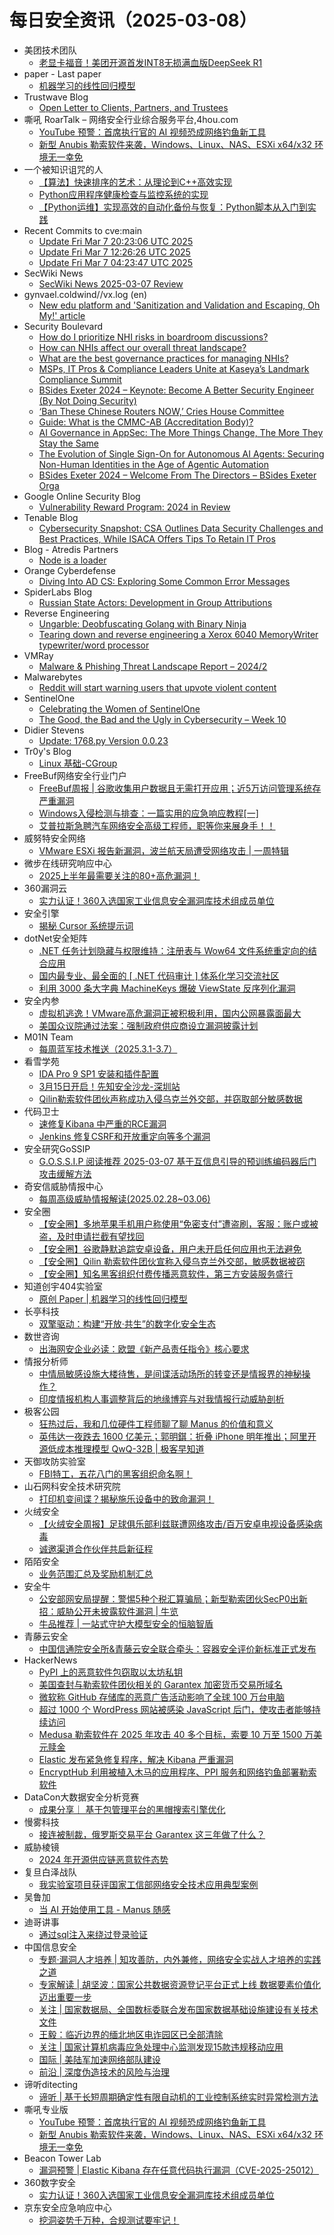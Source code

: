 # 每日安全资讯（2025-03-08）

- 美团技术团队
  - [老显卡福音！美团开源首发INT8无损满血版DeepSeek R1](https://tech.meituan.com/2025/03/07/meituan-int8-deepseek-r1.html)
- paper - Last paper
  - [机器学习的线性回归模型](https://paper.seebug.org/3300/)
- Trustwave Blog
  - [Open Letter to Clients, Partners, and Trustees](https://www.trustwave.com/en-us/resources/blogs/trustwave-blog/open-letter-to-clients-partners-and-trustees/)
- 嘶吼 RoarTalk – 网络安全行业综合服务平台,4hou.com
  - [YouTube 预警：首席执行官的 AI 视频恐成网络钓鱼新工具](https://www.4hou.com/posts/om9Y)
  - [新型 Anubis 勒索软件来袭，Windows、Linux、NAS、ESXi x64/x32 环境无一幸免](https://www.4hou.com/posts/nlV5)
- 一个被知识诅咒的人
  - [【算法】快速排序的艺术：从理论到C++高效实现](https://blog.csdn.net/nokiaguy/article/details/146101945)
  - [Python应用程序健康检查与监控系统的实现](https://blog.csdn.net/nokiaguy/article/details/146101554)
  - [【Python运维】实现高效的自动化备份与恢复：Python脚本从入门到实践](https://blog.csdn.net/nokiaguy/article/details/146101464)
- Recent Commits to cve:main
  - [Update Fri Mar  7 20:23:06 UTC 2025](https://github.com/trickest/cve/commit/e6edc4cb326fec12ba71e55baf730c7250ef028c)
  - [Update Fri Mar  7 12:26:26 UTC 2025](https://github.com/trickest/cve/commit/5a2da85e9663e049e162bc6cdca4b788b8d470c4)
  - [Update Fri Mar  7 04:23:47 UTC 2025](https://github.com/trickest/cve/commit/200ceacd948712733fb4be7d18a415eac53cdcd4)
- SecWiki News
  - [SecWiki News 2025-03-07 Review](http://www.sec-wiki.com/?2025-03-07)
- gynvael.coldwind//vx.log (en)
  - [New edu platform and 'Sanitization and Validation and Escaping, Oh My!' article](https://gynvael.coldwind.pl/?id=800)
- Security Boulevard
  - [How do I prioritize NHI risks in boardroom discussions?](https://securityboulevard.com/2025/03/how-do-i-prioritize-nhi-risks-in-boardroom-discussions/?utm_source=rss&utm_medium=rss&utm_campaign=how-do-i-prioritize-nhi-risks-in-boardroom-discussions)
  - [How can NHIs affect our overall threat landscape?](https://securityboulevard.com/2025/03/how-can-nhis-affect-our-overall-threat-landscape/?utm_source=rss&utm_medium=rss&utm_campaign=how-can-nhis-affect-our-overall-threat-landscape)
  - [What are the best governance practices for managing NHIs?](https://securityboulevard.com/2025/03/what-are-the-best-governance-practices-for-managing-nhis/?utm_source=rss&utm_medium=rss&utm_campaign=what-are-the-best-governance-practices-for-managing-nhis)
  - [MSPs, IT Pros & Compliance Leaders Unite at Kaseya’s Landmark Compliance Summit](https://securityboulevard.com/2025/03/msps-it-pros-compliance-leaders-unite-at-kaseyas-landmark-compliance-summit/?utm_source=rss&utm_medium=rss&utm_campaign=msps-it-pros-compliance-leaders-unite-at-kaseyas-landmark-compliance-summit)
  - [BSides Exeter 2024 –  Keynote: Become A Better Security Engineer (By Not Doing Security)](https://securityboulevard.com/2025/03/bsides-exeter-2024-keynote-become-a-better-security-engineer-by-not-doing-security/?utm_source=rss&utm_medium=rss&utm_campaign=bsides-exeter-2024-keynote-become-a-better-security-engineer-by-not-doing-security)
  - [‘Ban These Chinese Routers NOW,’ Cries House Committee](https://securityboulevard.com/2025/03/krishnamoorthi-joyce-moolenaar-tp-link-china-richixbw/?utm_source=rss&utm_medium=rss&utm_campaign=krishnamoorthi-joyce-moolenaar-tp-link-china-richixbw)
  - [Guide: What is the CMMC-AB (Accreditation Body)?](https://securityboulevard.com/2025/03/guide-what-is-the-cmmc-ab-accreditation-body/?utm_source=rss&utm_medium=rss&utm_campaign=guide-what-is-the-cmmc-ab-accreditation-body)
  - [AI Governance in AppSec: The More Things Change, The More They Stay the Same](https://securityboulevard.com/2025/03/ai-governance-in-appsec-the-more-things-change-the-more-they-stay-the-same/?utm_source=rss&utm_medium=rss&utm_campaign=ai-governance-in-appsec-the-more-things-change-the-more-they-stay-the-same)
  - [The Evolution of Single Sign-On for Autonomous AI Agents: Securing Non-Human Identities in the Age of Agentic Automation](https://securityboulevard.com/2025/03/the-evolution-of-single-sign-on-for-autonomous-ai-agents-securing-non-human-identities-in-the-age-of-agentic-automation-2/?utm_source=rss&utm_medium=rss&utm_campaign=the-evolution-of-single-sign-on-for-autonomous-ai-agents-securing-non-human-identities-in-the-age-of-agentic-automation-2)
  - [BSides Exeter 2024 – Welcome From The Directors – BSides Exeter Orga](https://securityboulevard.com/2025/03/bsides-exeter-2024-welcome-from-the-directors-bsides-exeter-orga/?utm_source=rss&utm_medium=rss&utm_campaign=bsides-exeter-2024-welcome-from-the-directors-bsides-exeter-orga)
- Google Online Security Blog
  - [Vulnerability Reward Program: 2024 in Review](http://security.googleblog.com/2025/03/vulnerability-reward-program-2024-in.html)
- Tenable Blog
  - [Cybersecurity Snapshot: CSA Outlines Data Security Challenges and Best Practices, While ISACA Offers Tips To Retain IT Pros](https://www.tenable.com/blog/cybersecurity-snapshot-data-security-dspm-challenges-best-practices-03-07-2025)
- Blog - Atredis Partners
  - [Node is a loader](https://www.atredis.com/blog/2025/3/7/node-is-a-loader)
- Orange Cyberdefense
  - [Diving Into AD CS: Exploring Some Common Error Messages](https://sensepost.com/blog/2025/diving-into-ad-cs-exploring-some-common-error-messages/)
- SpiderLabs Blog
  - [Russian State Actors: Development in Group Attributions](https://www.trustwave.com/en-us/resources/blogs/spiderlabs-blog/russian-state-actors-development-in-group-attributions/)
- Reverse Engineering
  - [Ungarble: Deobfuscating Golang with Binary Ninja](https://www.reddit.com/r/ReverseEngineering/comments/1j5mded/ungarble_deobfuscating_golang_with_binary_ninja/)
  - [Tearing down and reverse engineering a Xerox 6040 MemoryWriter typewriter/word processor](https://www.reddit.com/r/ReverseEngineering/comments/1j5ng6n/tearing_down_and_reverse_engineering_a_xerox_6040/)
- VMRay
  - [Malware & Phishing Threat Landscape Report – 2024/2](https://www.vmray.com/malware-phishing-threat-landscape-report-2024-2/)
- Malwarebytes
  - [Reddit will start warning users that upvote violent content](https://www.malwarebytes.com/blog/news/2025/03/reddit-will-start-warning-users-that-upvote-violent-content)
- SentinelOne
  - [Celebrating the Women of SentinelOne](https://www.sentinelone.com/blog/celebrating-the-women-of-sentinelone/)
  - [The Good, the Bad and the Ugly in Cybersecurity – Week 10](https://www.sentinelone.com/blog/the-good-the-bad-and-the-ugly-in-cybersecurity-week-10-6/)
- Didier Stevens
  - [Update: 1768.py Version 0.0.23](https://blog.didierstevens.com/2025/03/07/update-1768-py-version-0-0-23/)
- Tr0y's Blog
  - [Linux 基础-CGroup](https://www.tr0y.wang/2025/03/07/linux-cgroup/)
- FreeBuf网络安全行业门户
  - [FreeBuf周报 | 谷歌收集用户数据且无需打开应用；近5万访问管理系统存严重漏洞](https://www.freebuf.com/news/423949.html)
  - [Windows入侵检测与排查：一篇实用的应急响应教程[一]](https://www.freebuf.com/defense/422820.html)
  - [艾普拉斯急聘汽车网络安全高级工程师，职等你来展身手！！](https://www.freebuf.com/jobs/423874.html)
- 威努特安全网络
  - [VMware ESXi 报告新漏洞，波兰航天局遭受网络攻击 | 一周特辑](https://mp.weixin.qq.com/s?__biz=MzAwNTgyODU3NQ==&mid=2651131504&idx=1&sn=5e88a52481eb1913179f18f588709fd9&chksm=80e714c0b7909dd6e6604d4ce68a9e2fe396221f8d765521113d54f7e6f12294d257fe258f8d&scene=58&subscene=0#rd)
- 微步在线研究响应中心
  - [2025上半年最需要关注的80+高危漏洞！](https://mp.weixin.qq.com/s?__biz=Mzg5MTc3ODY4Mw==&mid=2247507726&idx=1&sn=87cb8cf899d518b4a7c07925db84de62&chksm=cfcabc1af8bd350c85607f26c312cc39b87c9a3d338bb63e6a33c229f56b8eedeaabb6b2177a&scene=58&subscene=0#rd)
- 360漏洞云
  - [实力认证！360入选国家工业信息安全漏洞库技术组成员单位](https://mp.weixin.qq.com/s?__biz=Mzg5MTc5Mzk2OA==&mid=2247502970&idx=1&sn=d4279c37345e6a404336b2158cb1f969&chksm=cfc56b25f8b2e2339fa4c0425bf32321f7bb80a09d224ad087dcc5152a9f8a7ddd7b3021c142&scene=58&subscene=0#rd)
- 安全引擎
  - [揭秘 Cursor 系统提示词](https://mp.weixin.qq.com/s?__biz=MzAxNTg0ODU4OQ==&mid=2650358587&idx=1&sn=be99a1aef8aebb97725e300a7d9a7be5&chksm=83f026d9b487afcf63a147a6f08b84a92c10e4b01d41c0df4b9e428111fae4f10f4b406cc803&scene=58&subscene=0#rd)
- dotNet安全矩阵
  - [.NET 任务计划隐藏与权限维持：注册表与 Wow64 文件系统重定向的结合应用](https://mp.weixin.qq.com/s?__biz=MzUyOTc3NTQ5MA==&mid=2247499067&idx=1&sn=7a726cd7a68d0d7e7a27ec70d4f1c069&chksm=fa5953d6cd2edac0cfef5f172170c2af55e02c562d0b9b0538b300b93c1de899dbd0b4de6e69&scene=58&subscene=0#rd)
  - [国内最专业、最全面的 [ .NET 代码审计 ] 体系化学习交流社区](https://mp.weixin.qq.com/s?__biz=MzUyOTc3NTQ5MA==&mid=2247499067&idx=2&sn=0bcc0056a89119471a727a7833b31e7a&chksm=fa5953d6cd2edac0dabd9d1dd651f3575822b5e44ab19c889754ed626cb17b605328aed6c319&scene=58&subscene=0#rd)
  - [利用 3000 条大字典 MachineKeys 爆破 ViewState 反序列化漏洞](https://mp.weixin.qq.com/s?__biz=MzUyOTc3NTQ5MA==&mid=2247499067&idx=3&sn=d404c85abd8bdb6c3324f5d84e25183b&chksm=fa5953d6cd2edac0bf20f8d0a542507a3fb18563e87f08d2eb20d047b52c6077acc8bdf500e3&scene=58&subscene=0#rd)
- 安全内参
  - [虚拟机逃逸！VMware高危漏洞正被积极利用，国内公网暴露面最大](https://mp.weixin.qq.com/s?__biz=MzI4NDY2MDMwMw==&mid=2247513903&idx=1&sn=308d37d9afc7b9c1bbeee150d0f27040&chksm=ebfaf00fdc8d7919d2e65ff851ff3fda13a8b220549b349bdd8005e97ee30656717595112fd2&scene=58&subscene=0#rd)
  - [美国众议院通过法案：强制政府供应商设立漏洞披露计划](https://mp.weixin.qq.com/s?__biz=MzI4NDY2MDMwMw==&mid=2247513903&idx=2&sn=d68ae359b40edf3e65dd1d1f91932450&chksm=ebfaf00fdc8d79190748dd029b296c34afa7aeb0ed691b2d90dd42e5f014115ce7ff664ef20b&scene=58&subscene=0#rd)
- M01N Team
  - [每周蓝军技术推送（2025.3.1-3.7）](https://mp.weixin.qq.com/s?__biz=MzkyMTI0NjA3OA==&mid=2247494096&idx=1&sn=430a021ea771312b87cc1617ff004c5e&chksm=c18429c1f6f3a0d750bd6847e1d08be14de68d440b80e8a46d93687fd64dd35c02e24f4fd92f&scene=58&subscene=0#rd)
- 看雪学苑
  - [IDA Pro 9 SP1 安装和插件配置](https://mp.weixin.qq.com/s?__biz=MjM5NTc2MDYxMw==&mid=2458590590&idx=1&sn=a486a8746e896216e849a748351a8ea9&chksm=b18c2df486fba4e22779593b53ee62e100f2cf3233fef817a841a1d169a04f5b4907042441bd&scene=58&subscene=0#rd)
  - [3月15日开启！先知安全沙龙-深圳站](https://mp.weixin.qq.com/s?__biz=MjM5NTc2MDYxMw==&mid=2458590590&idx=2&sn=37a0de2f10ec6c3d425102452f283b26&chksm=b18c2df486fba4e2b7f0044d1a3fcb394cd3aaf3c0de06560bdf489a70483a986c3de8ecd3b4&scene=58&subscene=0#rd)
  - [Qilin勒索软件团伙声称成功入侵乌克兰外交部，并窃取部分敏感数据](https://mp.weixin.qq.com/s?__biz=MjM5NTc2MDYxMw==&mid=2458590590&idx=3&sn=f2d274fc894ce46592f43ff3e306a077&chksm=b18c2df486fba4e254aa0c88e5cb3c8be5be1d7e3de8211f2a6b2b30861b545bc4476ec5aed4&scene=58&subscene=0#rd)
- 代码卫士
  - [速修复Kibana 中严重的RCE漏洞](https://mp.weixin.qq.com/s?__biz=MzI2NTg4OTc5Nw==&mid=2247522429&idx=1&sn=7d99cddabc388a3013ca34f627942e4a&chksm=ea94a917dde320011006f5e679bedfd31fd32d393bb995f4908d5696e704d35dea9b2b6b602a&scene=58&subscene=0#rd)
  - [Jenkins 修复CSRF和开放重定向等多个漏洞](https://mp.weixin.qq.com/s?__biz=MzI2NTg4OTc5Nw==&mid=2247522429&idx=2&sn=de12997404efb67be58ceb4d9f00b64c&chksm=ea94a917dde320018285f560a02a66ff19ca665a4ce5ccef57f73129106406792248c5ba2b87&scene=58&subscene=0#rd)
- 安全研究GoSSIP
  - [G.O.S.S.I.P 阅读推荐 2025-03-07 基于互信息引导的预训练编码器后门攻击缓解方法](https://mp.weixin.qq.com/s?__biz=Mzg5ODUxMzg0Ng==&mid=2247499879&idx=1&sn=6ff11498bdc390722a2bd454c82947e8&chksm=c063eebef71467a8bffe9013ddda9db6e3a88eea66060956d9417068f67c86f976b22fbc5213&scene=58&subscene=0#rd)
- 奇安信威胁情报中心
  - [每周高级威胁情报解读(2025.02.28~03.06)](https://mp.weixin.qq.com/s?__biz=MzI2MDc2MDA4OA==&mid=2247514379&idx=1&sn=3f32edc2e50a8a49c6eb3375ba69a195&chksm=ea664e7cdd11c76a04762f790b3889c0b206a70df1df698ff7b27b047464c9a7b5f31fd94777&scene=58&subscene=0#rd)
- 安全圈
  - [【安全圈】多地苹果手机用户称使用“免密支付”遭盗刷，客服：账户或被盗，及时申请拦截有望找回](https://mp.weixin.qq.com/s?__biz=MzIzMzE4NDU1OQ==&mid=2652068317&idx=1&sn=eb54c7cf9dfc74424aae01869833a8b1&chksm=f36e759dc419fc8b0cc8035de66eb28e8d0e5b49861bc4de87b27ceafb041800e79f231a0689&scene=58&subscene=0#rd)
  - [【安全圈】谷歌静默追踪安卓设备，用户未开启任何应用也无法避免](https://mp.weixin.qq.com/s?__biz=MzIzMzE4NDU1OQ==&mid=2652068317&idx=2&sn=1c03dd97b25a8b7645deecf5c86c3849&chksm=f36e759dc419fc8b1a5e551c5eac1cb6668e14eb1fc9bd2f7a436b3f2e1bf0a516e338348415&scene=58&subscene=0#rd)
  - [【安全圈】Qilin 勒索软件团伙宣称入侵乌克兰外交部，敏感数据被窃](https://mp.weixin.qq.com/s?__biz=MzIzMzE4NDU1OQ==&mid=2652068317&idx=3&sn=625fe3e373a2bb5f2651385767cbbeea&chksm=f36e759dc419fc8bae6c354a084355036605c532d127e2b83ae7b5c0ab8c95ab55353932b570&scene=58&subscene=0#rd)
  - [【安全圈】知名黑客组织付费传播恶意软件，第三方安装服务盛行](https://mp.weixin.qq.com/s?__biz=MzIzMzE4NDU1OQ==&mid=2652068317&idx=4&sn=1225f29ac1887eb632b9fb71f590cff1&chksm=f36e759dc419fc8bd3b81de6ca5ef0dd2fda680faa160b55e1dc81268ef898a9de76b20c89bf&scene=58&subscene=0#rd)
- 知道创宇404实验室
  - [原创 Paper | 机器学习的线性回归模型](https://mp.weixin.qq.com/s?__biz=MzAxNDY2MTQ2OQ==&mid=2650990768&idx=1&sn=7ee4890159cdb12df16cbaf7d11ad00b&chksm=8079aa82b70e2394c79674596fea9daecdb71c6fc5c6bfef26449d0089e2367e5455b699a2ef&scene=58&subscene=0#rd)
- 长亭科技
  - [双擎驱动：构建“开放·共生”的数字化安全生态](https://mp.weixin.qq.com/s?__biz=MzIwNDA2NDk5OQ==&mid=2651388937&idx=1&sn=3a858d956529a4ca4a251e64fd64ea9d&chksm=8d398d81ba4e04977941a23cff752cd068409fe76e8b8c28f6f0dd6703b06acc086d3c824497&scene=58&subscene=0#rd)
- 数世咨询
  - [出海网安企业必读：欧盟《新产品责任指令》核心要求](https://mp.weixin.qq.com/s?__biz=MzkxNzA3MTgyNg==&mid=2247537934&idx=1&sn=99f9b0861b0055ea2851c01f173a17d2&chksm=c14427b3f633aea5011242c8a90771da6215fc69986179aeb8ece70a881b890feaa6d90a7e58&scene=58&subscene=0#rd)
- 情报分析师
  - [中情局敏感设施大楼待售，是间谍活动场所的转变还是情报界的神秘操作？](https://mp.weixin.qq.com/s?__biz=MzA3Mjc1MTkwOA==&mid=2650560189&idx=1&sn=fd1773f3532392e28810c1c85f081a81&chksm=871178f6b066f1e06fa21879a1d4380c6f7bda814112181233a94f371104f0b067c5127c41e0&scene=58&subscene=0#rd)
  - [印度情报机构人事调整背后的地缘博弈与对我情报行动威胁剖析](https://mp.weixin.qq.com/s?__biz=MzA3Mjc1MTkwOA==&mid=2650560189&idx=2&sn=1c94657c42c427d44e1823639a6f532a&chksm=871178f6b066f1e0f29057cc51e8b6c12e25c9e250dc0fed35eb6af23c1d541c39276fdf1cf9&scene=58&subscene=0#rd)
- 极客公园
  - [狂热过后，我和几位硬件工程师聊了聊 Manus 的价值和意义](https://mp.weixin.qq.com/s?__biz=MTMwNDMwODQ0MQ==&mid=2653075190&idx=1&sn=bd0b51ea5de48f19550ea7294b4a1ca4&chksm=7e57cb404920425647c177d2cfa1c71f339ac71a20b48e49254427c34636e94c1ff505cd2fb6&scene=58&subscene=0#rd)
  - [英伟达一夜跌去 1600 亿美元；郭明錤：折叠 iPhone 明年推出；阿里开源低成本推理模型 QwQ-32B | 极客早知道](https://mp.weixin.qq.com/s?__biz=MTMwNDMwODQ0MQ==&mid=2653075169&idx=1&sn=cb93f35c10a990c968b7a477680d399c&chksm=7e57cb57492042411d8eb670c3062322a0794779cbf210544cff8ee5ea4a9b1f06e28d0ef2b1&scene=58&subscene=0#rd)
- 天御攻防实验室
  - [FBI特工，五花八门的黑客组织命名啊！](https://mp.weixin.qq.com/s?__biz=MzU0MzgyMzM2Nw==&mid=2247486300&idx=1&sn=2573d0b76e1513120101eff878c088d3&chksm=fb04c834cc734122eb966f6c91341a0192f27297fded30ed7b1005e8c32cb7434d59ed31a973&scene=58&subscene=0#rd)
- 山石网科安全技术研究院
  - [打印机变间谍？揭秘施乐设备中的致命漏洞！](https://mp.weixin.qq.com/s?__biz=MzUzMDUxNTE1Mw==&mid=2247511207&idx=1&sn=58a902a17a6203abce97ae77816a3818&chksm=fa527919cd25f00f59a6c3c9a205624dbae3933296ae2a0565331ad7aa6e4ed0388e3f8fe962&scene=58&subscene=0#rd)
- 火绒安全
  - [【火绒安全周报】足球俱乐部利兹联遭网络攻击/百万安卓电视设备感染病毒](https://mp.weixin.qq.com/s?__biz=MzI3NjYzMDM1Mg==&mid=2247524533&idx=1&sn=3d5a6e22766fd00c827f481bbb1841ce&chksm=eb70be8adc07379c7c170760df4ffe4568ce3addab9ffa631f9f63f5aedd4d603b747db2f129&scene=58&subscene=0#rd)
  - [诚邀渠道合作伙伴共启新征程](https://mp.weixin.qq.com/s?__biz=MzI3NjYzMDM1Mg==&mid=2247524533&idx=2&sn=b47313d0544c0c85ec4b25f06c20c438&chksm=eb70be8adc07379c6d319b7997d29c6dc3b71e6db16137201b874a2d46f5d1f5755bb7d4428d&scene=58&subscene=0#rd)
- 陌陌安全
  - [业务范围汇总及奖励机制汇总](https://mp.weixin.qq.com/s?__biz=MzI2OTYzOTQzNw==&mid=2247488776&idx=1&sn=3a191abe117f7fe697eb1cbce07972a6&chksm=eadc1f6addab967c4117e7d8415b8dc8ec9e2d893dbe478b7fe65e64a884e27e116015010d12&scene=58&subscene=0#rd)
- 安全牛
  - [公安部网安局提醒：警惕5种个税汇算骗局；新型勒索团伙SecP0出新招：威胁公开未披露软件漏洞 | 牛览](https://mp.weixin.qq.com/s?__biz=MjM5Njc3NjM4MA==&mid=2651135404&idx=1&sn=ec610c9e2c9d065f22a50abb851c7e68&chksm=bd15ad7f8a622469164870228249dc49efc800ab43dba9d5f29535505b2ddcb34a8e78e63c7f&scene=58&subscene=0#rd)
  - [牛品推荐 | 一站式守护大模型安全的恒脑智盾](https://mp.weixin.qq.com/s?__biz=MjM5Njc3NjM4MA==&mid=2651135404&idx=2&sn=1781f1f569c1ea4ae646f03378e75ccb&chksm=bd15ad7f8a6224692d643cdc4411eada989a397ed0a6560d0e6b1d4fe707a247107f1383f255&scene=58&subscene=0#rd)
- 青藤云安全
  - [中国信通院安全所&青藤云安全联合牵头：容器安全评价新标准正式发布](https://mp.weixin.qq.com/s?__biz=MzAwNDE4Mzc1NA==&mid=2650850005&idx=1&sn=027af37090e7fd0f35de34a8a03cbe11&chksm=80dba170b7ac286648b48bbaadfde13d3ebb92101783cefef6f06d36645b35b7f43c42eff394&scene=58&subscene=0#rd)
- HackerNews
  - [PyPI 上的恶意软件包窃取以太坊私钥](https://hackernews.cc/archives/57715)
  - [美国查封与勒索软件团伙相关的 Garantex 加密货币交易所域名](https://hackernews.cc/archives/57713)
  - [微软称 GitHub 存储库的恶意广告活动影响了全球 100 万台电脑](https://hackernews.cc/archives/57710)
  - [超过 1000 个 WordPress 网站被感染 JavaScript 后门，使攻击者能够持续访问](https://hackernews.cc/archives/57708)
  - [Medusa 勒索软件在 2025 年攻击 40 多个目标，索要 10 万至 1500 万美元赎金](https://hackernews.cc/archives/57706)
  - [Elastic 发布紧急修复程序，解决 Kibana 严重漏洞](https://hackernews.cc/archives/57704)
  - [EncryptHub 利用被植入木马的应用程序、PPI 服务和网络钓鱼部署勒索软件](https://hackernews.cc/archives/57702)
- DataCon大数据安全分析竞赛
  - [成果分享｜ 基于包管理平台的黑帽搜索引擎优化](https://mp.weixin.qq.com/s?__biz=MzU5Njg1NzMyNw==&mid=2247489153&idx=1&sn=f683d6f3938d755bcbfb6c776c474af0&chksm=fe5d0e01c92a871717fff4ae05e9c112082085818d469fe6d748dbf00e1b6f61f2f15d6eee48&scene=58&subscene=0#rd)
- 慢雾科技
  - [接连被制裁，俄罗斯交易平台 Garantex 这三年做了什么？](https://mp.weixin.qq.com/s?__biz=MzU4ODQ3NTM2OA==&mid=2247501389&idx=1&sn=315f4fbdfb151b296e2df92f6becbe3b&chksm=fddeb8cacaa931dc7a56e36cf24692ce181bd51ab195272fa657f91eeee7c2016df0cfa7bbf9&scene=58&subscene=0#rd)
- 威胁棱镜
  - [2024 年开源供应链恶意软件态势](https://mp.weixin.qq.com/s?__biz=MzkyMzE5ODExNQ==&mid=2247487752&idx=1&sn=bfe791afa20925167c0b7b99067581eb&chksm=c1e9e6c4f69e6fd28b7fb6bd24b78a3841d15a838638ba735251a22db3a7b17c86b98f5040f2&scene=58&subscene=0#rd)
- 复旦白泽战队
  - [我实验室项目获评国家工信部网络安全技术应用典型案例](https://mp.weixin.qq.com/s?__biz=MzU4NzUxOTI0OQ==&mid=2247493232&idx=1&sn=739cecaea3a845eaac689b309094882e&chksm=fde8620eca9feb1896b78763f36e9730eca88b8b2f4044c314dad25805669d33f0e5e7a435e6&scene=58&subscene=0#rd)
- 吴鲁加
  - [当 AI 开始使用工具 - Manus 随感](https://mp.weixin.qq.com/s?__biz=Mzg5NDY4ODM1MA==&mid=2247485223&idx=1&sn=4c6f774cd68b2425786294f909dd2c6e&chksm=c01a8a16f76d03009e0fbec2f7d4181f707d78e9f685e2d11e2b9415c9f35a1359ea1ccd2858&scene=58&subscene=0#rd)
- 迪哥讲事
  - [通过sql注入来绕过登录验证](https://mp.weixin.qq.com/s?__biz=MzIzMTIzNTM0MA==&mid=2247497245&idx=1&sn=672c5b4906b143a74b313a1f24b1ced2&chksm=e8a5fc7edfd27568a9cab917722f6950267d1b9bffdd7681611b837c915362c24f15306042e6&scene=58&subscene=0#rd)
- 中国信息安全
  - [专题·漏洞人才培养 | 知攻善防，内外兼修，网络安全实战人才培养的实践之道](https://mp.weixin.qq.com/s?__biz=MzA5MzE5MDAzOA==&mid=2664237950&idx=1&sn=564e1295e727202d88f8e34675c0d416&chksm=8b580987bc2f80918156eda212fa6b3c348f101d69ddd43a6dddaf317a92ba6835a2f063c227&scene=58&subscene=0#rd)
  - [专家解读 | 胡坚波：国家公共数据资源登记平台正式上线 数据要素价值化迈出重要一步](https://mp.weixin.qq.com/s?__biz=MzA5MzE5MDAzOA==&mid=2664237950&idx=2&sn=8bd256bda9cb245ebebca8130f2cba98&chksm=8b580987bc2f809193c85344051e7d3dc7339edd3bccb305eb73fadafb731b926876cd284eff&scene=58&subscene=0#rd)
  - [关注 | 国家数据局、全国数标委联合发布国家数据基础设施建设有关技术文件](https://mp.weixin.qq.com/s?__biz=MzA5MzE5MDAzOA==&mid=2664237950&idx=3&sn=a8b002c2f527ee19792bf02f98a2db02&chksm=8b580987bc2f80917b9dbe4e68352fb88c5cb67a6663a114499795c0fb178b83e3c36b3d9d26&scene=58&subscene=0#rd)
  - [王毅：临近边界的缅北地区电诈园区已全部清除](https://mp.weixin.qq.com/s?__biz=MzA5MzE5MDAzOA==&mid=2664237950&idx=4&sn=06dadb9436db2dc0837b269962d6edf4&chksm=8b580987bc2f8091bdaa7e61f8ebe9d5261ee73e29d534ad6a36515dcc70b03446389bf067f4&scene=58&subscene=0#rd)
  - [关注 | 国家计算机病毒应急处理中心监测发现15款违规移动应用](https://mp.weixin.qq.com/s?__biz=MzA5MzE5MDAzOA==&mid=2664237950&idx=5&sn=23beff35da5698b743622e882a8aa25b&chksm=8b580987bc2f80910d5b7eabe5f190741f5f0500156dc04c9d45e2baefa332245649aba95310&scene=58&subscene=0#rd)
  - [国际 | 美陆军加速网络部队建设](https://mp.weixin.qq.com/s?__biz=MzA5MzE5MDAzOA==&mid=2664237950&idx=6&sn=9c27124c25adae8328b817d8d26ff066&chksm=8b580987bc2f809120c02ca6c05c420d69e972cadd24a82fd40f938f7e415e2c7b486c5b4dca&scene=58&subscene=0#rd)
  - [前沿 | 深度伪造技术的风险与治理](https://mp.weixin.qq.com/s?__biz=MzA5MzE5MDAzOA==&mid=2664237950&idx=7&sn=50a4d13f71c474dd594ea9a5433219c8&chksm=8b580987bc2f8091d9a9a92692511efbc45f7a364676adf7d085c12f313a82be07a9f3fdf321&scene=58&subscene=0#rd)
- 谛听ditecting
  - [谛听 | 基于长短周期确定性有限自动机的工业控制系统实时异常检测方法](https://mp.weixin.qq.com/s?__biz=MzU3MzQyOTU0Nw==&mid=2247494745&idx=1&sn=4f46cb48952f7b495dc05c0de4163dee&chksm=fcc36e1dcbb4e70ba6d65a22ab1ac6446f07bcae9fc637fa43efe052a9065eb83ed973fad89c&scene=58&subscene=0#rd)
- 嘶吼专业版
  - [YouTube 预警：首席执行官的 AI 视频恐成网络钓鱼新工具](https://mp.weixin.qq.com/s?__biz=MzI0MDY1MDU4MQ==&mid=2247581434&idx=1&sn=e28e97aa4928f1c09a9d4df442ce566c&chksm=e9146ec0de63e7d6bf9bef3d086459260abd9d3acdf1cb9e9ac7c5c506ae2c2e95a92857851d&scene=58&subscene=0#rd)
  - [新型 Anubis 勒索软件来袭，Windows、Linux、NAS、ESXi x64/x32 环境无一幸免](https://mp.weixin.qq.com/s?__biz=MzI0MDY1MDU4MQ==&mid=2247581434&idx=2&sn=8aeae02478ae8c01585ba77095a951ba&chksm=e9146ec0de63e7d6540ad0fb988bf2a2d61187feb4897a80cf71168be95228216bbae5d1eae7&scene=58&subscene=0#rd)
- Beacon Tower Lab
  - [漏洞预警 | Elastic Kibana 存在任意代码执行漏洞（CVE-2025-25012）](https://mp.weixin.qq.com/s?__biz=MzkyNzcxNTczNA==&mid=2247487028&idx=1&sn=17913f755a5167c919f0c75985f35a7f&chksm=c22296cdf5551fdb3331a68f05a450c2a80d926451739f6e50c477f8f81f5cda6a47abd9447f&scene=58&subscene=0#rd)
- 360数字安全
  - [实力认证！360入选国家工业信息安全漏洞库技术组成员单位](https://mp.weixin.qq.com/s?__biz=MzA4MTg0MDQ4Nw==&mid=2247579828&idx=1&sn=ae2245f2dadec2e5b2e181707bda93ef&chksm=9f8d28bca8faa1aa78c9627eccffd883155204692354a292c7b190c2ddaf354d034a5b984b56&scene=58&subscene=0#rd)
- 京东安全应急响应中心
  - [挖洞姿势千万种，合规测试要牢记！](https://mp.weixin.qq.com/s?__biz=MjM5OTk2MTMxOQ==&mid=2727844251&idx=1&sn=6b2b657e9fa2ff85516477e470ae8d11&chksm=80504e13b727c705cdc33868759986989ee1c32ec6894e73e685a33064ada392e2585388a5d7&scene=58&subscene=0#rd)
